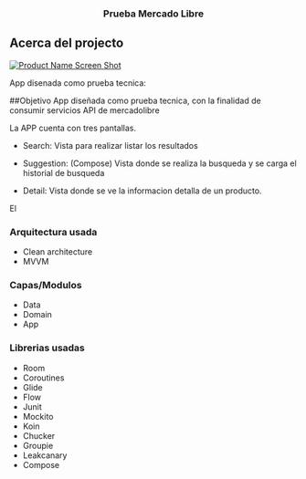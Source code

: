 <div id="top"></div>

<!-- PROJECT LOGO -->
<div align="center">
<h3 align="center">Prueba Mercado Libre</h3>
</div>


<!-- ABOUT THE PROJECT -->
## Acerca del projecto

[![Product Name Screen Shot][product-screenshot]]()

App disenada como prueba tecnica:

##Objetivo
App diseñada como prueba tecnica, con la finalidad de consumir servicios API de mercadolibre

La APP cuenta con tres pantallas.
* Search: 
Vista para realizar listar los resultados

* Suggestion: (Compose) 
Vista donde se realiza la busqueda y se carga el historial de busqueda

* Detail: 
Vista donde se ve la informacion detalla de un producto.


El 

### Arquitectura usada
* Clean architecture
* MVVM

### Capas/Modulos
* Data
* Domain
* App


### Librerias usadas
* Room
* Coroutines
* Glide
* Flow
* Junit
* Mockito
* Koin
* Chucker
* Groupie
* Leakcanary
* Compose

<!-- GETTING STARTED -->


<!-- IMAGES -->
[product-screenshot]: images/screenshot.png
